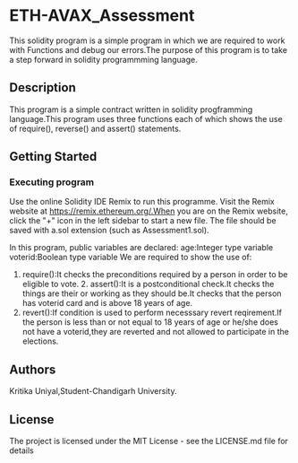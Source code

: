 # ETH-AVAX_Assessment

This solidity program is a simple program in which we are required to work with Functions and debug our errors.The purpose of this program is to take a step forward in solidity programmming language.

## Description

This program is a simple contract written in solidity progframming language.This program uses three functions each of which shows the use of require(), reverse() and assert() statements.

## Getting Started

### Executing program

Use the online Solidity IDE Remix to run this programme. Visit the Remix website at https://remix.ethereum.org/.When you are on the Remix website, click the "+" icon in the left sidebar to start a new file. The file should be saved with a.sol extension (such as Assessment1.sol). 

In this program, public variables are declared:
age:Integer type variable
voterid:Boolean type variable
We are required to show the use of:

1. require():It checks the preconditions required by a person in order to be eligible to vote.
    2. assert():It is a postconditional check.It checks the things are their or working as they should be.It checks that the person has voterid card and is above 18 years of age.
3. revert():If condition is used to perform necesssary revert reqirement.If the person is less than or not equal to 18 years of age or he/she does not have a voterid,they are reverted and not allowed to participate in the elections.

## Authors
Kritika Uniyal,Student-Chandigarh University.

## License
The project is licensed under the MIT License - see the LICENSE.md file for details
